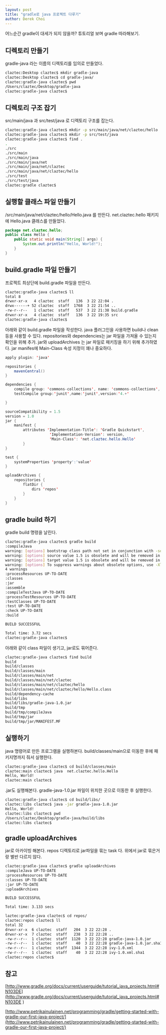 ```yaml
---
layout: post
title: "gradle로 java 프로젝트 다루기"
author: Derek Choi
---
```

어느순간 gradle이 대세가 되지 않을까?
튜토리얼 보며 gradle 따라해보기.

## 디렉토리 만들기
gradle-java 라는 이름의 디렉토리를 임의로 만들었다.

```bash
claztec:Desktop claztec$ mkdir gradle-java
claztec:Desktop claztec$ cd gradle-java/
claztec:gradle-java claztec$ pwd
/Users/claztec/Desktop/gradle-java
claztec:gradle-java claztec$
```

## 디렉토리 구조 잡기
src/main/java 과 src/test/java 로 디렉토리 구조를 잡는다.

```bash
claztec:gradle-java claztec$ mkdir -p src/main/java/net/claztec/hello
claztec:gradle-java claztec$ mkdir -p src/test/java
claztec:gradle-java claztec$ find .
.
./src
./src/main
./src/main/java
./src/main/java/net
./src/main/java/net/claztec
./src/main/java/net/claztec/hello
./src/test
./src/test/java
claztec:gradle claztec$
```

## 실행할 클래스 파일 만들기
/src/main/java/net/claztec/hello/Hello.java 를 만든다.
net.claztec.hello 패키지에 Hello.java 클래스를 만들었다.

```java
package net.claztec.hello;
public class Hello {
    public static void main(String[] args) {
        System.out.println("Hello, World!");
    }
}
```

## build.gradle 파일 만들기
프로젝트 최상단에 build.gradle 파일을 만든다.

```bash
claztec:gradle-java claztec$ ll
total 8
drwxr-xr-x   4 claztec  staff   136  3 22 22:04 .
drwx------+ 52 claztec  staff  1768  3 22 21:54 ..
-rw-r--r--   1 claztec  staff   537  3 22 21:38 build.gradle
drwxr-xr-x   4 claztec  staff   136  3 22 19:35 src
claztec:gradle-java claztec$
```

아래와 같이 build.gradle 파일을 작성한다.
java 플러그인을 사용하면 build나 clean 등을 사용할 수 있다.
repositories와 dependencies는 jar 파일을 가져올 수 있는지 확인을 위해 추가.
jar와 uploadArchives 는 jar 파일로 패키징을 하기 위해 추가하였다.
jar manifes에 Main-Class 속성 지정이 꽤나 중요하다.


```java
apply plugin: 'java'

repositories {
    mavenCentral()
}

dependencies {
    compile group: 'commons-collections', name: 'commons-collections', version: '3.2'
    testCompile group:'junit',name:'junit',version:'4.+'

}

sourceCompatibility = 1.5
version = 1.0
jar {
    manifest {
        attributes 'Implementation-Title': 'Gradle Quickstart',
                    'Implementation-Version': version,
                    'Main-Class': 'net.claztec.hello.Hello'
        }
}

test {
    systemProperties 'property':'value'
}

uploadArchives {
    repositories {
        flatDir {
            dirs 'repos'
        }
    }
}
```

## gradle build 하기
gradle build 명령을 날린다.

```bash
claztec:gradle-java claztec$ gradle build
:compileJava
warning: [options] bootstrap class path not set in conjunction with -source 1.5
warning: [options] source value 1.5 is obsolete and will be removed in a future release
warning: [options] target value 1.5 is obsolete and will be removed in a future release
warning: [options] To suppress warnings about obsolete options, use -Xlint:-options.
4 warnings
:processResources UP-TO-DATE
:classes
:jar
:assemble
:compileTestJava UP-TO-DATE
:processTestResources UP-TO-DATE
:testClasses UP-TO-DATE
:test UP-TO-DATE
:check UP-TO-DATE
:build

BUILD SUCCESSFUL

Total time: 3.72 secs
claztec:gradle-java claztec$
```

아래와 같이 class 파일이 생기고, jar로도 묶어준다.

```bash
claztec:gradle-java claztec$ find build
build
build/classes
build/classes/main
build/classes/main/net
build/classes/main/net/claztec
build/classes/main/net/claztec/hello
build/classes/main/net/claztec/hello/Hello.class
build/dependency-cache
build/libs
build/libs/gradle-java-1.0.jar
build/tmp
build/tmp/compileJava
build/tmp/jar
build/tmp/jar/MANIFEST.MF
```

## 실행하기
java 명령어로 만든 프로그램을 실행하본다.
build/classes/main으로 이동한 후에 패키지명까지 줘서 실행한다.

```bash
claztec:gradle-java claztec$ cd build/classes/main
claztec:main claztec$ java  net.claztec.hello.Hello
Hello, World!
claztec:main claztec$
```

.jar도 실행해본다.
gradle-java-1.0.jar 파일이 위치한 곳으로 이동한 후 실행한다.

``` bash
claztec:gradle-java claztec$ cd build/libs/
claztec:libs claztec$ java -jar gradle-java-1.0.jar
Hello, World!
claztec:libs claztec$ pwd
/Users/claztec/Desktop/gradle-java/build/libs
claztec:libs claztec$
```

## gradle uploadArchives
jar로 아카이빙 해본다. repos 디렉토리로 jar파일을 묶는 task 다.
위에서 jar로 묶은거랑 별반 다르지 않다.

```bash
claztec:gradle-java claztec$ gradle uploadArchives
:compileJava UP-TO-DATE
:processResources UP-TO-DATE
:classes UP-TO-DATE
:jar UP-TO-DATE
:uploadArchives

BUILD SUCCESSFUL

Total time: 3.133 secs
```

```bash
laztec:gradle-java claztec$ cd repos/
claztec:repos claztec$ ll
total 32
drwxr-xr-x  6 claztec  staff   204  3 22 22:28 .
drwxr-xr-x  7 claztec  staff   238  3 22 22:28 ..
-rw-r--r--  1 claztec  staff  1120  3 22 22:28 gradle-java-1.0.jar
-rw-r--r--  1 claztec  staff    40  3 22 22:28 gradle-java-1.0.jar.sha1
-rw-r--r--  1 claztec  staff  1344  3 22 22:28 ivy-1.0.xml
-rw-r--r--  1 claztec  staff    40  3 22 22:28 ivy-1.0.xml.sha1
claztec:repos claztec$
```


## 참고
[http://www.gradle.org/docs/current/userguide/tutorial_java_projects.html#N103DE](http://www.gradle.org/docs/current/userguide/tutorial_java_projects.html#N103DE
)

[http://www.petrikainulainen.net/programming/gradle/getting-started-with-gradle-our-first-java-project/](http://www.petrikainulainen.net/programming/gradle/getting-started-with-gradle-our-first-java-project/)